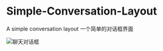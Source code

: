 # Simple-Conversation-Layout
A simple conversation layout 一个简单的对话框界面

![聊天对话框](http://upload-images.jianshu.io/upload_images/5264123-3f066e7fe484ba36.gif?imageMogr2/auto-orient/strip%7CimageView2/2/w/1240)
